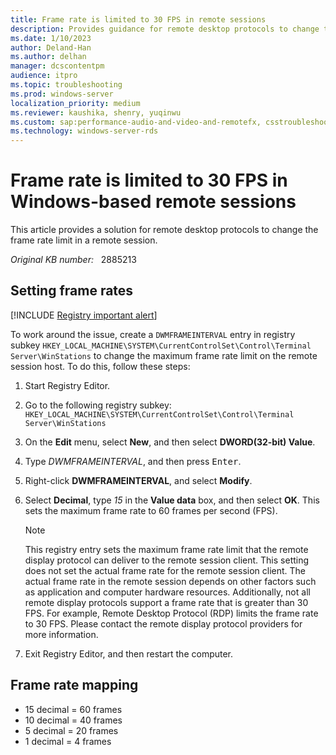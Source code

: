 ```yaml
---
title: Frame rate is limited to 30 FPS in remote sessions
description: Provides guidance for remote desktop protocols to change the frame rate limit in a remote session.
ms.date: 1/10/2023
author: Deland-Han
ms.author: delhan
manager: dcscontentpm
audience: itpro
ms.topic: troubleshooting
ms.prod: windows-server
localization_priority: medium
ms.reviewer: kaushika, shenry, yuqinwu
ms.custom: sap:performance-audio-and-video-and-remotefx, csstroubleshoot
ms.technology: windows-server-rds
---
```

# Frame rate is limited to 30 FPS in Windows-based remote sessions

This article provides a solution for remote desktop protocols to change the frame rate limit in a remote session.

_Original KB number:_ &nbsp; 2885213

## Setting frame rates

[!INCLUDE [Registry important alert](../../includes/registry-important-alert.md)]

To work around the issue, create a `DWMFRAMEINTERVAL` entry in registry subkey `HKEY_LOCAL_MACHINE\SYSTEM\CurrentControlSet\Control\Terminal Server\WinStations` to change the maximum frame rate limit on the remote session host. To do this, follow these steps:

1. Start Registry Editor.
2. Go to the following registry subkey:  
 `HKEY_LOCAL_MACHINE\SYSTEM\CurrentControlSet\Control\Terminal Server\WinStations`
3. On the **Edit** menu, select **New**, and then select **DWORD(32-bit) Value**.
4. Type *DWMFRAMEINTERVAL*, and then press <kbd>Enter</kbd>.
5. Right-click **DWMFRAMEINTERVAL**, and select **Modify**.
6. Select **Decimal**, type *15* in the **Value data** box, and then select **OK**. This sets the maximum frame rate to 60 frames per second (FPS).

    > [!NOTE]
    > This registry entry sets the maximum frame rate limit that the remote display protocol can deliver to the remote session client. This setting does not set the actual frame rate for the remote session client. The actual frame rate in the remote session depends on other factors such as application and computer hardware resources. Additionally, not all remote display protocols support a frame rate that is greater than 30 FPS. For example, Remote Desktop Protocol (RDP) limits the frame rate to 30 FPS. Please contact the remote display protocol providers for more information.
7. Exit Registry Editor, and then restart the computer.

## Frame rate mapping

- 15 decimal = 60 frames
- 10 decimal = 40 frames
- 5 decimal  = 20 frames
- 1 decimal  =  4 frames
